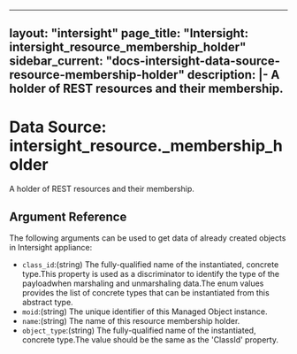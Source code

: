 
---
layout: "intersight"
page_title: "Intersight: intersight_resource_membership_holder"
sidebar_current: "docs-intersight-data-source-resource-membership-holder"
description: |-
A holder of REST resources and their membership.
---

# Data Source: intersight_resource._membership_holder
A holder of REST resources and their membership.
## Argument Reference
The following arguments can be used to get data of already created objects in Intersight appliance:
* `class_id`:(string) The fully-qualified name of the instantiated, concrete type.This property is used as a discriminator to identify the type of the payloadwhen marshaling and unmarshaling data.The enum values provides the list of concrete types that can be instantiated from this abstract type. 
* `moid`:(string) The unique identifier of this Managed Object instance. 
* `name`:(string) The name of this resource membership holder. 
* `object_type`:(string) The fully-qualified name of the instantiated, concrete type.The value should be the same as the 'ClassId' property. 
